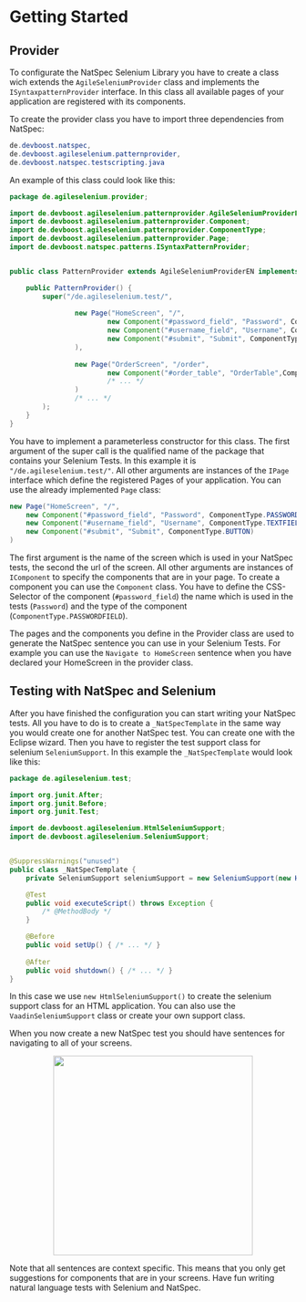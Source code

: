 # Getting Started

## Provider
To configurate the NatSpec Selenium Library you have to create a class wich extends the `AgileSeleniumProvider` class and implements the `ISyntaxpatternProvider` interface. In this class all available pages of your application are registered with its components. 

To create the provider class you have to import three dependencies from NatSpec:
```java
de.devboost.natspec,
de.devboost.agileselenium.patternprovider,
de.devboost.natspec.testscripting.java

```

An example of this class could look like this:
```java
package de.agileselenium.provider;

import de.devboost.agileselenium.patternprovider.AgileSeleniumProviderEN;
import de.devboost.agileselenium.patternprovider.Component;
import de.devboost.agileselenium.patternprovider.ComponentType;
import de.devboost.agileselenium.patternprovider.Page;
import de.devboost.natspec.patterns.ISyntaxPatternProvider;


public class PatternProvider extends AgileSeleniumProviderEN implements ISyntaxPatternProvider {

	public PatternProvider() {
		super("/de.agileselenium.test/", 
				
				new Page("HomeScreen", "/", 
						new Component("#password_field", "Password", ComponentType.PASSWORDFIELD),
						new Component("#username_field", "Username", ComponentType.TEXTFIELD),
						new Component("#submit", "Submit", ComponentType.BUTTON)	
				),
				
				new Page("OrderScreen", "/order", 
						new Component("#order_table", "OrderTable",ComponentType.TABLE)
						/* ... */
				)
				/* ... */
		);
	}
}
```
You have to implement a parameterless constructor for this class. The first argument of the super call is the qualified name of the package that contains your Selenium Tests. In this example it is `"/de.agileselenium.test/"`. All other arguments are instances of the `IPage` interface which define the registered Pages of your application. You can use the already implemented `Page` class:
```java
new Page("HomeScreen", "/", 
  	new Component("#password_field", "Password", ComponentType.PASSWORDFIELD),
  	new Component("#username_field", "Username", ComponentType.TEXTFIELD),
  	new Component("#submit", "Submit", ComponentType.BUTTON)	
)
```
The first argument is the name of the screen which is used in your NatSpec tests, the second the url of the screen. All other arguments are instances of `IComponent` to specify the components that are in your page. To create a component you can use the `Component` class. You have to define the CSS-Selector of the component (`#password_field`) the name which is used in the tests (`Password`) and the type of the component (`ComponentType.PASSWORDFIELD`). 

The pages and the components you define in the Provider class are used to generate the NatSpec sentence you can use in your Selenium Tests. For example you can use the `Navigate to HomeScreen` sentence when you have declared your HomeScreen in the provider class.

## Testing with NatSpec and Selenium
After you have finished the configuration you can start writing your NatSpec tests. All you have to do is to create a `_NatSpecTemplate` in the same way you would create one for another NatSpec test. You can create one with the Eclipse wizard. Then you have to register the test support class for selenium `SeleniumSupport`. In this example the `_NatSpecTemplate` would look like this:

```java 
package de.agileselenium.test;

import org.junit.After;
import org.junit.Before;
import org.junit.Test;

import de.devboost.agileselenium.HtmlSeleniumSupport;
import de.devboost.agileselenium.SeleniumSupport;


@SuppressWarnings("unused")
public class _NatSpecTemplate {
	private SeleniumSupport seleniumSupport = new SeleniumSupport(new HtmlSeleniumSupport());

	@Test
	public void executeScript() throws Exception {
		/* @MethodBody */
	}

	@Before
	public void setUp() { /* ... */ }
	
	@After
	public void shutdown() { /* ... */ }
}
```
In this case we use `new HtmlSeleniumSupport()` to create the selenium support class for an HTML application. You can also use the `VaadinSeleniumSupport` class or create your own support class.

When you now create a new NatSpec test you should have sentences for navigating to all of your screens.
<p align="center"><img src="http://uploads.felix-hanspach.de/natspec_selenium/completion.png?reload=1" width="350"/></p>

Note that all sentences are context specific. This means that you only get suggestions for components that are in your screens. Have fun writing natural language tests with Selenium and NatSpec.


<!---
dependencies
## Project Setup
3 plugins: provider, configuration, tests

##provider
add
>MANIFEST.MF
Bundle-ClassPath: bin/,
.


##tests
_NatSpecTemplate:
private SeleniumSupport seleniumSupport.
-->
